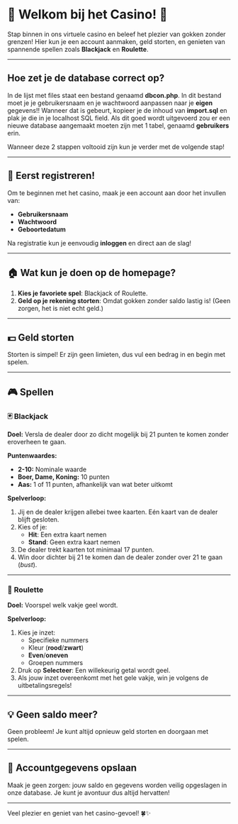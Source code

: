 # 🎰 Welkom bij het Casino! 🎲  

Stap binnen in ons virtuele casino en beleef het plezier van gokken zonder grenzen! Hier kun je een account aanmaken, geld storten, en genieten van spannende spellen zoals **Blackjack** en **Roulette**.  

---

## **Hoe zet je de database correct op?**
In de lijst met files staat een bestand genaamd **dbcon.php**. In dit bestand moet je je gebruikersnaam en je wachtwoord aanpassen naar je **eigen** gegevens!!
Wanneer dat is gebeurt, kopieer je de inhoud van **import.sql** en plak je die in je localhost SQL field. Als dit goed wordt uitgevoerd zou er een nieuwe database aangemaakt moeten zijn met 1 tabel, genaamd **gebruikers** erin.

Wanneer deze 2 stappen voltooid zijn kun je verder met de volgende stap!

---

## 🚪 **Eerst registreren!**  
Om te beginnen met het casino, maak je een account aan door het invullen van:  
- **Gebruikersnaam**  
- **Wachtwoord**  
- **Geboortedatum**  

Na registratie kun je eenvoudig **inloggen** en direct aan de slag!  

---

## 🏠 **Wat kun je doen op de homepage?**  
1. **Kies je favoriete spel**: Blackjack of Roulette.  
2. **Geld op je rekening storten**: Omdat gokken zonder saldo lastig is! (Geen zorgen, het is niet echt geld.)  

---

## 💵 **Geld storten**  
Storten is simpel! Er zijn geen limieten, dus vul een bedrag in en begin met spelen.  

---

## 🎮 **Spellen**  
### 🃏 **Blackjack**  
**Doel:** Versla de dealer door zo dicht mogelijk bij 21 punten te komen zonder eroverheen te gaan.  

**Puntenwaardes:**  
- **2-10:** Nominale waarde  
- **Boer, Dame, Koning:** 10 punten  
- **Aas:** 1 of 11 punten, afhankelijk van wat beter uitkomt  

**Spelverloop:**  
1. Jij en de dealer krijgen allebei twee kaarten. Eén kaart van de dealer blijft gesloten.  
2. Kies of je:  
   - **Hit**: Een extra kaart nemen  
   - **Stand**: Geen extra kaart nemen  
3. De dealer trekt kaarten tot minimaal 17 punten.  
4. Win door dichter bij 21 te komen dan de dealer zonder over 21 te gaan (*bust*).  

---

### 🎡 **Roulette**  
**Doel:** Voorspel welk vakje geel wordt.  

**Spelverloop:**  
1. Kies je inzet:  
   - Specifieke nummers  
   - Kleur (**rood**/**zwart**)  
   - **Even**/**oneven**  
   - Groepen nummers  
2. Druk op **Selecteer**: Een willekeurig getal wordt geel.  
3. Als jouw inzet overeenkomt met het gele vakje, win je volgens de uitbetalingsregels!  

---

## 💡 **Geen saldo meer?**  
Geen probleem! Je kunt altijd opnieuw geld storten en doorgaan met spelen.  

---

## 📂 **Accountgegevens opslaan**  
Maak je geen zorgen: jouw saldo en gegevens worden veilig opgeslagen in onze database. Je kunt je avontuur dus altijd hervatten!  

---

Veel plezier en geniet van het casino-gevoel! 🍀✨